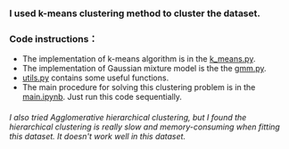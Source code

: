 ### I used k-means clustering method to cluster the dataset. 

### Code instructions：

+ The implementation of k-means algorithm is in the [k_means.py](k_means.py).
+ The implementation of Gaussian mixture model is the the [gmm.py](gmm.py).
+ [utils.py](utils.py) contains some useful functions.
+ The main procedure for solving this clustering problem is in the [main.ipynb](main.ipynb). Just run this code sequentially.

###### I also tried Agglomerative hierarchical clustering, but I found the hierarchical clustering is really slow and memory-consuming when fitting this dataset. It doesn't work well in this dataset.

